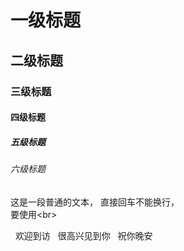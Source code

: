 # 一级标题
## 二级标题
### 三级标题
#### 四级标题
##### 五级标题
###### 六级标题

   这是一段普通的文本，
直接回车不能换行，<br>
要使用\<br>

   欢迎到访
   很高兴见到你
   祝你晚安
